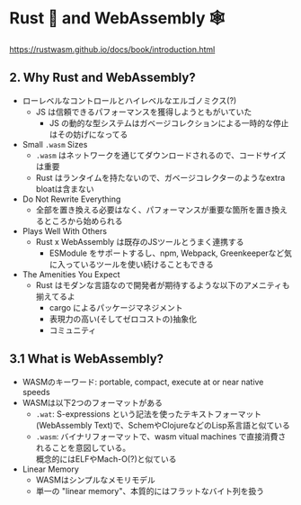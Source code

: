 Rust 🦀 and WebAssembly 🕸
===========================

https://rustwasm.github.io/docs/book/introduction.html

## 2. Why Rust and WebAssembly?

- ローレベルなコントロールとハイレベルなエルゴノミクス(?)
  - JS は信頼できるパフォーマンスを獲得しようともがいていた
    - JS の動的な型システムはガベージコレクションによる一時的な停止はその妨げになってる
- Small `.wasm` Sizes
  - `.wasm` はネットワークを通じてダウンロードされるので、コードサイズは重要
  - Rust はランタイムを持たないので、ガベージコレクターのようなextra bloatは含まない
- Do Not Rewrite Everything
  - 全部を置き換える必要はなく、パフォーマンスが重要な箇所を置き換えるところから始められる
- Plays Well With Others
  - Rust x WebAssembly は既存のJSツールとうまく連携する
    - ESModule をサポートするし、npm, Webpack, Greenkeeperなど気に入っているツールを使い続けることもできる
- The Amenities You Expect
  - Rust はモダンな言語なので開発者が期待するような以下のアメニティも揃えてるよ
    - cargo によるパッケージマネジメント
    - 表現力の高い(そしてゼロコストの)抽象化
    - コミュニティ

## 3.1 What is WebAssembly?

- WASMのキーワード: portable, compact, execute at or near native speeds
- WASMは以下2つのフォーマットがある
  - `.wat`: S-expressions という記法を使ったテキストフォーマット(WebAssembly Text)で、SchemやClojureなどのLisp系言語と似ている
  - `.wasm`: バイナリフォーマットで、wasm vitual machines で直接消費されることを意図している。  
  概念的にはELFやMach-O(?)と似ている
- Linear Memory
  - WASMはシンプルなメモリモデル
  - 単一の "linear memory"、本質的にはフラットなバイト列を扱う
